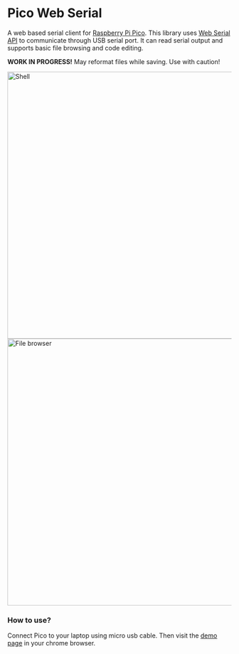 # Pico Web Serial
A web based serial client for [Raspberry Pi Pico](https://www.raspberrypi.com/products/raspberry-pi-pico/). This library uses [Web Serial API](https://developer.mozilla.org/en-US/docs/Web/API/Web_Serial_API) to communicate through USB serial port. It can read serial output and supports basic file browsing and code editing. 

**WORK IN PROGRESS!**  May reformat files while saving. Use with caution!

<img width="600" alt="Shell" src="https://github.com/user-attachments/assets/c6b607e6-9995-430a-ad74-4d565d0454b5" />
<img width="600" alt="File browser" src="https://github.com/user-attachments/assets/541586eb-db51-4d47-b789-b8965d5a323f" />

### How to use?

Connect Pico to your laptop using micro usb cable. Then visit the [demo page](https://cyrils.github.io/pico-web-serial/serial.html) in your chrome browser.
